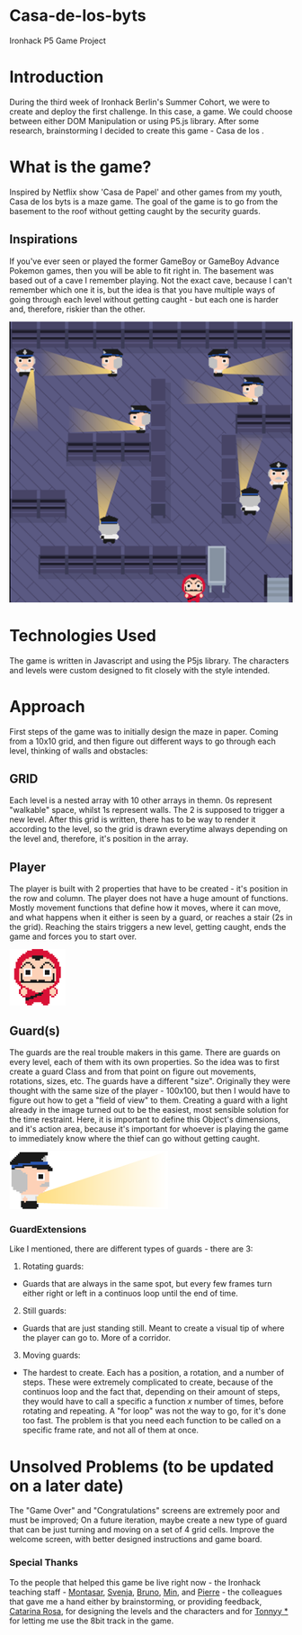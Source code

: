 # Casa-de-los-byts

Ironhack P5 Game Project

# Introduction

During the third week of Ironhack Berlin's Summer Cohort, we were to create and deploy the first challenge. In this case, a game. We could choose between either DOM Manipulation or using P5.js library.
After some research, brainstorming I decided to create this game - Casa de los .

# What is the game?

Inspired by Netflix show 'Casa de Papel' and other games from my youth, Casa de los byts is a maze game.
The goal of the game is to go from the basement to the roof without getting caught by the security guards.

## Inspirations

If you've ever seen or played the former GameBoy or GameBoy Advance Pokemon games, then you will be able to fit right in. The basement was based out of a cave I remember playing. Not the exact cave, because I can't remember which one it is, but the idea is that you have multiple ways of going through each level without getting caught - but each one is harder and, therefore, riskier than the other.

![Example of the basement level](https://github.com/itstheandre/Casa-de-los-bytes/blob/master/assets/example/example.png)

# Technologies Used

The game is written in Javascript and using the P5js library. The characters and levels were custom designed to fit closely with the style intended.

# Approach

First steps of the game was to initially design the maze in paper. Coming from a 10x10 grid, and then figure out different ways to go through each level, thinking of walls and obstacles:

## GRID

Each level is a nested array with 10 other arrays in themn. 0s represent "walkable" space, whilst 1s represent walls. The 2 is supposed to trigger a new level. After this grid is written, there has to be way to render it according to the level, so the grid is drawn everytime always depending on the level and, therefore, it's position in the array.

## Player

The player is built with 2 properties that have to be created - it's position in the row and column. The player does not have a huge amount of functions. Mostly movement functions that define how it moves, where it can move, and what happens when it either is seen by a guard, or reaches a stair (2s in the grid). Reaching the stairs triggers a new level, getting caught, ends the game and forces you to start over.

![example of Player](https://github.com/itstheandre/Casa-de-los-bytes/blob/master/assets/characters/thief-still-front.png)

## Guard(s)

The guards are the real trouble makers in this game. There are guards on every level, each of them with its own properties. So the idea was to first create a guard Class and from that point on figure out movements, rotations, sizes, etc.
The guards have a different "size". Originally they were thought with the same size of the player - 100x100, but then I would have to figure out how to get a "field of view" to them. Creating a guard with a light already in the image turned out to be the easiest, most sensible solution for the time restraint.
Here, it is important to define this Object's dimensions, and it's action area, because it's important for whoever is playing the game to immediately know where the thief can go without getting caught.

![example of Guard](https://github.com/itstheandre/Casa-de-los-bytes/blob/master/assets/characters/guard-right-light.png)

### GuardExtensions

Like I mentioned, there are different types of guards - there are 3:

1. Rotating guards:

- Guards that are always in the same spot, but every few frames turn either right or left in a continuos loop until the end of time.

2. Still guards:

- Guards that are just standing still. Meant to create a visual tip of where the player can go to. More of a corridor.

3. Moving guards:

- The hardest to create. Each has a position, a rotation, and a number of steps. These were extremely complicated to create, because of the continuos loop and the fact that, depending on their amount of steps, they would have to call a specific a function _x_ number of times, before rotating and repeating. A "for loop" was not the way to go, for it's done too fast. The problem is that you need each function to be called on a specific frame rate, and not all of them at once.

# Unsolved Problems (to be updated on a later date)

The "Game Over" and "Congratulations" screens are extremely poor and must be improved;
On a future iteration, maybe create a new type of guard that can be just turning and moving on a set of 4 grid cells.
Improve the welcome screen, with better designed instructions and game board.

### Special Thanks

To the people that helped this game be live right now - the Ironhack teaching staff - [Montasar](https://github.com/mjarraya), [Svenja](https://github.com/Svemakawe), [Bruno](https://github.com/brudolce), [Min](https://github.com/angminsheng), and [Pierre](https://github.com/pierreportal) - the colleagues that gave me a hand either by brainstorming, or providing feedback, [Catarina Rosa](https://catarinarosa.co), for designing the levels and the characters and for [Tonnyy \*](https://www.youtube.com/channel/UCfKFtytQgZWBVNs4Q1Y9gFw) for letting me use the 8bit track in the game.
